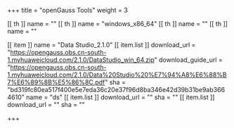 +++
title = "openGauss Tools"
weight = 3

[[ th ]]
    name = ""
[[ th ]]
    name = "windows_x86_64"
[[ th ]]
    name = ""
[[ th ]]
    name = ""

[[ item ]]
    name = "Data Studio_2.1.0"
    [[ item.list ]]
        download_url = "https://opengauss.obs.cn-south-1.myhuaweicloud.com/2.1.0/DataStudio_win_64.zip"
        download_guide_url = "https://opengauss.obs.cn-south-1.myhuaweicloud.com/2.1.0/Data%20Studio%20%E7%94%A8%E6%88%B7%E6%89%8B%E5%86%8C.pdf"
        sha = "bd319fc80ea517f400e5e7eda36c20e37f96d8ba346e42d39b31be9ab3664610"
        name = "ds"
    [[ item.list ]]
        download_url = ""
        sha = ""
    [[ item.list ]]
        download_url = ""
        sha = ""

+++
